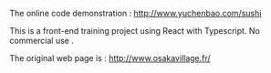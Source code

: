 The online code demonstration : http://www.yuchenbao.com/sushi

This is a front-end training project using React with Typescript. No commercial use .

The original web page is : http://www.osakavillage.fr/